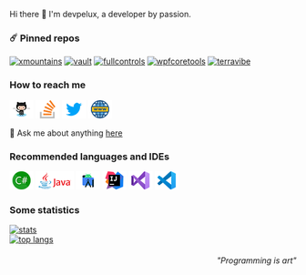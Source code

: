 Hi there 👋 I'm devpelux, a developer by passion.


### ☄️ Pinned repos
[![xmountains](https://github-readme-stats.vercel.app/api/pin/?username=devpelux&repo=xmountains&show_owner&show_icons=true&bg_color=f5f5f5)](https://github.com/devpelux/xmountains)
[![vault](https://github-readme-stats.vercel.app/api/pin/?username=devpelux&repo=vault&show_owner&show_icons=true&bg_color=f5f5f5)](https://github.com/devpelux/vault)
[![fullcontrols](https://github-readme-stats.vercel.app/api/pin/?username=devpelux&repo=fullcontrols&show_owner&show_icons=true&bg_color=f5f5f5)](https://github.com/devpelux/fullcontrols)
[![wpfcoretools](https://github-readme-stats.vercel.app/api/pin/?username=devpelux&repo=wpfcoretools&show_owner&show_icons=true&bg_color=f5f5f5)](https://github.com/devpelux/wpfcoretools)
[![terravibe](https://github-readme-stats.vercel.app/api/pin/?username=devpelux&repo=terravibe&show_owner&show_icons=true&bg_color=f5f5f5)](https://github.com/devpelux/terravibe)


### How to reach me
[![github](https://raw.githubusercontent.com/devpelux/devpelux/main/Assets/github.png)](https://github.com/devpelux)
[![stackoverflow](https://raw.githubusercontent.com/devpelux/devpelux/main/Assets/stackoverflow.png)](https://stackoverflow.com/story/devpelux)
[![twitter](https://raw.githubusercontent.com/devpelux/devpelux/main/Assets/twitter.png)](https://twitter.com/salvopelux)
[![website](https://raw.githubusercontent.com/devpelux/devpelux/main/Assets/website.png)](https://devpelux.xyz)

💬 Ask me about anything [here](https://github.com/devpelux/devpelux/discussions)


### Recommended languages and IDEs
[![csharp](https://raw.githubusercontent.com/devpelux/devpelux/main/Assets/csharp.png)](https://docs.microsoft.com/dotnet/csharp)
[![java](https://raw.githubusercontent.com/devpelux/devpelux/main/Assets/java.png)](https://docs.oracle.com/en/java)
[![android studio](https://raw.githubusercontent.com/devpelux/devpelux/main/Assets/as.png)](https://developer.android.com/studio)
[![intellij idea](https://raw.githubusercontent.com/devpelux/devpelux/main/Assets/intellij.png)](https://www.jetbrains.com/idea)
[![visual studio](https://raw.githubusercontent.com/devpelux/devpelux/main/Assets/vs.png)](https://visualstudio.microsoft.com)
[![visual studio code](https://raw.githubusercontent.com/devpelux/devpelux/main/Assets/vscode.png)](https://code.visualstudio.com)


### Some statistics
[![stats](https://github-readme-stats.vercel.app/api?username=devpelux&show_icons=true&bg_color=f5f5f5)](https://github.com/anuraghazra/github-readme-stats)  
[![top langs](https://github-readme-stats.vercel.app/api/top-langs/?username=devpelux&show_icons=true&bg_color=f5f5f5)](https://github.com/anuraghazra/github-readme-stats)


<h6 align="right">"Programming is art"</h6>
